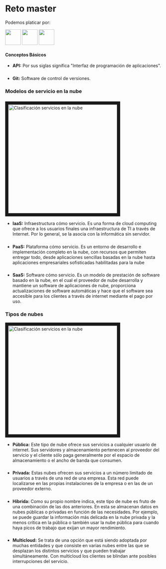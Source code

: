 # Reto master

Podemos platicar por:

<div style="float=rigth;">
<a href="https://www.facebook.com/Danybme/" target="_blank"><img src="https://upload.wikimedia.org/wikipedia/commons/5/51/Facebook_f_logo_%282019%29.svg" width="50"></a> 
<a href="https://www.instagram.com/danybme/" target="_blank"><img src="https://assets.stickpng.com/images/580b57fcd9996e24bc43c521.png" width="50"></a>
<a href="https://twitter.com/home?lang=es" target="_blank"><img src="https://logodownload.org/wp-content/uploads/2014/09/twitter-logo-4.png"width="50"></a>

#### Conceptos Básicos

- **API:** Por sus siglas significa "Interfaz de programación de aplicaciones".
#####
- **Git:** Software de control de versiones.
#####

### Modelos de servicio en la nube
#####
<img src="https://nanobytes.es/web/image/55083/Comparativa%20iaas%20paas%20saas.png?access_token=760263c2-d615-4e27-887f-a463ed1366d0" width="350" alt="Clasificación servicios en la nube"
border="10">

- **IaaS:** Infraestructura cómo servicio.
 Es una forma de cloud computing que ofrece a los usuarios finales una infraestructura de TI a través de Internet. Por lo general, se la asocia con la informática sin servidor.
#####
- **PaaS:** Plataforma cómo servicio.
Es un entorno de desarrollo e implementación completo en la nube, con recursos que permiten entregar todo, desde aplicaciones sencillas basadas en la nube hasta aplicaciones empresariales sofisticadas habilitadas para la nube
#####
- **SaaS:** Software cómo servicio.
Es un modelo de prestación de software basado en la nube, en el cual el proveedor de nube desarrolla y mantiene un software de aplicaciones de nube, proporciona actualizaciones de software automáticas y hace que el software sea accesible para los clientes a través de internet mediante el pago por uso.
#####

### Tipos de nubes

<img src="http://1.bp.blogspot.com/-y0MbcfKHyf8/UNg-PSj1qLI/AAAAAAAAAMM/zVNBkTZi_do/s1600/Nube_tipos_.png" width="350" alt="Clasificación servicios en la nube"
border="10">

- **Pública:** Este tipo de nube ofrece sus servicios a cualquier usuario de internet. Sus servidores y almacenamiento pertenecen al proveedor del servicio y el cliente sólo paga generalmente por el espacio de almacenamiento o el ancho de banda que consumen.
#####
- **Privada:** Estas nubes ofrecen sus servicios a un número limitado de usuarios a través de una red de una empresa. Esta red puede localizarse en las propias instalaciones de la empresa o en las de un proveedor externo.

#####

- **Híbrida:** Como su propio nombre indica, este tipo de nube es fruto de una combinación de las dos anteriores. En esta se almacenan datos en nubes públicas o privadas en función de las necesidades. Por ejemplo, se puede guardar la información más delicada en la nube privada y la menos crítica en la pública o también usar la nube pública para cuando haya picos de trabajo que exijan un mayor rendimiento.

#####

- **Multicloud:** Se trata de una opción que está siendo adoptada por muchas entidades y que consiste en varias nubes entre las que se desplazan los distintos servicios y que pueden trabajar simultáneamente. Con multicloud los clientes se blindan ante posibles interrupciones del servicio.